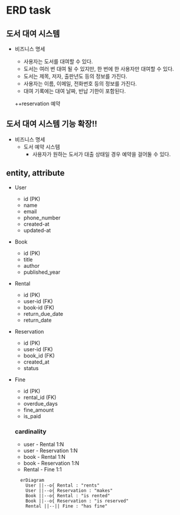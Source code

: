 # ERD task

## 도서 대여 시스템

- 비즈니스 명세

  - 사용자는 도서를 대여할 수 있다.
  - 도서는 여러 번 대여 될 수 있지만, 한 번에 한 사용자만 대여할 수 있다.
  - 도서는 제목, 저자, 출판년도 등의 정보를 가진다.
  - 사용자는 이름, 이메일, 전화번호 등의 정보를 가진다.
  - 대여 기록에는 대여 날짜, 반납 기한이 포함된다.

  ++reservation 예약

## 도서 대여 시스템 기능 확장!!

- 비즈니스 명세
  - 도서 예약 시스템
    - 사용자가 원하는 도서가 대출 상태일 경우 예약을 걸어둘 수 있다.

## entity, attribute

- User
  - id (PK)
  - name
  - email
  - phone_number
  - created-at
  - updated-at
- Book
  - id (PK)
  - title
  - author
  - published_year
- Rental
  - id (PK)
  - user-id (FK)
  - book-id (FK)
  - return_due_date
  - return_date
- Reservation
  - id (PK)
  - user-id (FK)
  - book_id (FK)
  - created_at
  - status
- Fine

  - id (PK)
  - rental_id (FK)
  - overdue_days
  - fine_amount
  - is_paid

  ### cardinality

  - user - Rental 1:N
  - user - Reservation 1:N
  - book - Rental 1:N
  - book - Reservation 1:N
  - Rental - Fine 1:1

  ```mermaid
    erDiagram
      User ||--o{ Rental : "rents"
      User ||--o{ Reservation : "makes"
      Book ||--o{ Rental : "is rented"
      Book ||--o{ Reservation : "is reserved"
      Rental ||--|| Fine : "has fine"
  ```
